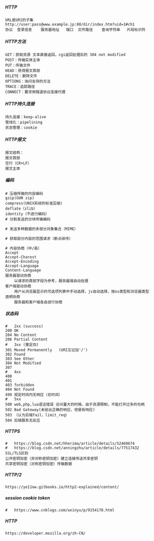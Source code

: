 ##### HTTP

```shell
URL是URI的子集
http://user:pass@www.example.jp:80/dir/index.htm?uid=1#ch1
协议	登录信息	服务器地址	端口	文件路径	查询字符串	片段标识符
```

##### HTTP方法

```shell
GET：获取资源 文本直接返回，cgi返回处理后的 304 not modified
POST：传输实体主体
PUT：传输文件
HEAD：获得报文首部
DELETE：删除文件
OPTIONS：询问支持的方法
TRACE：追踪路径
CONNECT：要求用隧道协议连接代理
```

##### HTTP持久连接

```shel
持久连接：keep-alive
管线化：pipelining
状态管理：cookie
```

##### HTTP报文

```shell
报文结构：
报文首部	
空行（CR+LF）
报文主体
```

##### 编码

```shell
# 压缩传输的内容编码
gzip(GUN zip)
compress(UNIX系统的标准压缩)
deflate（zlib）
identity（不进行编码）
# 分割发送的分块传输编码

# 发送多种数据的多部分对象集合（MIME）

# 获取部分内容的范围请求（断点续传）

# 内容协商（中/英）
Accept
Accept-Charest
Accept-Encoding
Accept-Language
Content-Language
服务器驱动协商
    以请求的首部字段为参考，服务器端自动处理
客户端驱动协商
    用户从浏览器显示的可选项列表中手动选择，js自动选择，按os类型和浏览器类型
透明协商
	服务器和客户端各自进行协商
```

##### 状态码

```shell
#	2xx (success)
200 OK
204 No Content
206 Partial Content
#	3xx (重定向)
301 Moved Permanently	(URI忘记加'/')
302 Found
303 See Other
304 Not Modified
307 
#	4xx
400
401
403	forbidden
404	Not Found
499	规定时间内无响应（总时间）
#	5xx
500	web,php,lua语法错误 访问量大的时候，由于资源限制，不能打开过多的句柄
502 Bad Gateway(未给出正确的响应，但是有响应)
503	（认为后端fail，limit_req）
504	后端服务无反应
```

##### HTTPS

```shell
#	https://blog.csdn.net/hherima/article/details/52469674
#	https://blog.csdn.net/anningzhu/article/details/77517432	SSL/TLS区别
公开密钥加密（非对称密钥加密）建立连接传送共享密钥
共享密钥加密（对称密钥加密）传输数据
```

##### HTTP/2

```shell
https://ye11ow.gitbooks.io/http2-explained/content/
```

##### session cookie token

```shell
#	https://www.cnblogs.com/wxinyu/p/9154178.html
```

##### HTTP

```
https://developer.mozilla.org/zh-CN/
```

